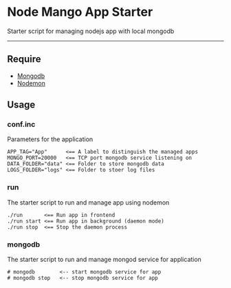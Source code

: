 # Node Mango App Starter
Starter script for managing nodejs app with local mongodb

---

## Require

* [Mongodb](http://www.mongodb.org)
* [Nodemon](http://nodemon.io)

## Usage

### conf.inc
Parameters for the application

```
APP_TAG="App"      <== A label to distinguish the managed apps
MONGO_PORT=20000   <== TCP port mongodb service listening on
DATA_FOLDER="data" <== Folder to store mongodb data
LOGS_FOLDER="logs" <== Folder to stoer log files
```

### run
The starter script to run and manage app using nodemon

```
./run       <== Run app in frontend
./run start <== Run app in background (daemon mode)
./run stop  <== Stop the daemon process
```


### mongodb
The starter script to run and manage mongod service for application

```
# mongodb        <-- start mongodb service for app
# mongodb stop   <-- stop mongodb service for app
```
